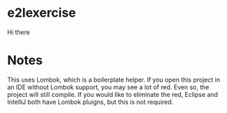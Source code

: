 # e2lexercise
Hi there

# Notes
This uses Lombok, which is a boilerplate helper.
If you open this project in an IDE without Lombok support, you may see a lot of red. Even so, the project will still compile.
If you would like to eliminate the red, Eclipse and IntelliJ both have Lombok pluigns, but this is not required.